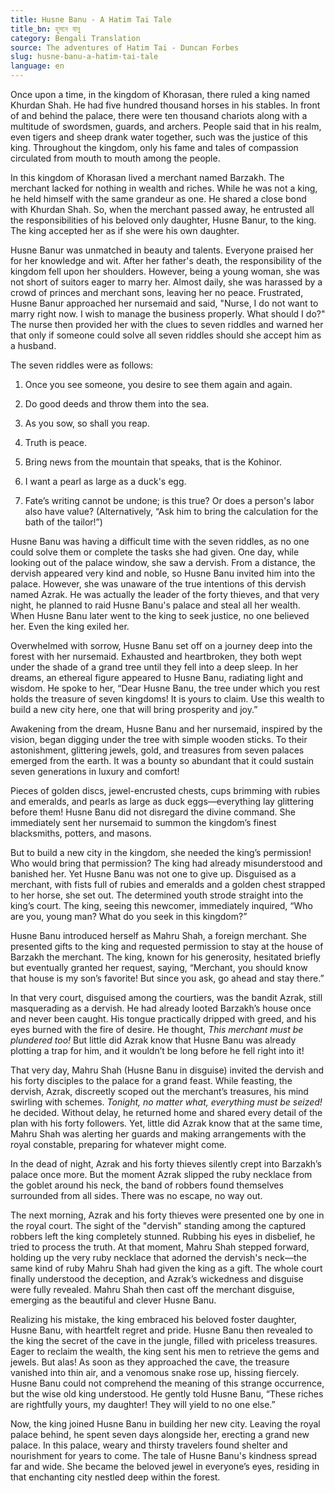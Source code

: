 ```yaml
---
title: Husne Banu - A Hatim Tai Tale
title_bn: হুসনে বানু
category: Bengali Translation
source: The adventures of Hatim Tai - Duncan Forbes
slug: husne-banu-a-hatim-tai-tale
language: en
---
```


Once upon a time, in the kingdom of Khorasan, there ruled a king named Khurdan Shah. He had five hundred thousand horses in his stables. In front of and behind the palace, there were ten thousand chariots along with a multitude of swordsmen, guards, and archers. People said that in his realm, even tigers and sheep drank water together, such was the justice of this king. Throughout the kingdom, only his fame and tales of compassion circulated from mouth to mouth among the people.

In this kingdom of Khorasan lived a merchant named Barzakh. The merchant lacked for nothing in wealth and riches. While he was not a king, he held himself with the same grandeur as one. He shared a close bond with Khurdan Shah. So, when the merchant passed away, he entrusted all the responsibilities of his beloved only daughter, Husne Banur, to the king. The king accepted her as if she were his own daughter.

Husne Banur was unmatched in beauty and talents. Everyone praised her for her knowledge and wit. After her father's death, the responsibility of the kingdom fell upon her shoulders. However, being a young woman, she was not short of suitors eager to marry her. Almost daily, she was harassed by a crowd of princes and merchant sons, leaving her no peace. Frustrated, Husne Banur approached her nursemaid and said, "Nurse, I do not want to marry right now. I wish to manage the business properly. What should I do?" The nurse then provided her with the clues to seven riddles and warned her that only if someone could solve all seven riddles should she accept him as a husband.

The seven riddles were as follows:

1. Once you see someone, you desire to see them again and again.

2. Do good deeds and throw them into the sea.

3. As you sow, so shall you reap.

4. Truth is peace.

5. Bring news from the mountain that speaks, that is the Kohinor.

6. I want a pearl as large as a duck's egg.

7. Fate’s writing cannot be undone; is this true? Or does a person's labor also have value? (Alternatively, “Ask him to bring the calculation for the bath of the tailor!”)

Husne Banu was having a difficult time with the seven riddles, as no one could solve them or complete the tasks she had given. One day, while looking out of the palace window, she saw a dervish. From a distance, the dervish appeared very kind and noble, so Husne Banu invited him into the palace. However, she was unaware of the true intentions of this dervish named Azrak. He was actually the leader of the forty thieves, and that very night, he planned to raid Husne Banu's palace and steal all her wealth. When Husne Banu later went to the king to seek justice, no one believed her. Even the king exiled her.

Overwhelmed with sorrow, Husne Banu set off on a journey deep into the forest with her nursemaid. Exhausted and heartbroken, they both wept under the shade of a grand tree until they fell into a deep sleep. In her dreams, an ethereal figure appeared to Husne Banu, radiating light and wisdom. He spoke to her, “Dear Husne Banu, the tree under which you rest holds the treasure of seven kingdoms! It is yours to claim. Use this wealth to build a new city here, one that will bring prosperity and joy.”

Awakening from the dream, Husne Banu and her nursemaid, inspired by the vision, began digging under the tree with simple wooden sticks. To their astonishment, glittering jewels, gold, and treasures from seven palaces emerged from the earth. It was a bounty so abundant that it could sustain seven generations in luxury and comfort!

Pieces of golden discs, jewel-encrusted chests, cups brimming with rubies and emeralds, and pearls as large as duck eggs—everything lay glittering before them! Husne Banu did not disregard the divine command. She immediately sent her nursemaid to summon the kingdom’s finest blacksmiths, potters, and masons.

But to build a new city in the kingdom, she needed the king’s permission! Who would bring that permission? The king had already misunderstood and banished her. Yet Husne Banu was not one to give up. Disguised as a merchant, with fists full of rubies and emeralds and a golden chest strapped to her horse, she set out. The determined youth strode straight into the king’s court. The king, seeing this newcomer, immediately inquired, “Who are you, young man? What do you seek in this kingdom?”

Husne Banu introduced herself as Mahru Shah, a foreign merchant. She presented gifts to the king and requested permission to stay at the house of Barzakh the merchant. The king, known for his generosity, hesitated briefly but eventually granted her request, saying, “Merchant, you should know that house is my son’s favorite! But since you ask, go ahead and stay there.”

In that very court, disguised among the courtiers, was the bandit Azrak, still masquerading as a dervish. He had already looted Barzakh’s house once and never been caught. His tongue practically dripped with greed, and his eyes burned with the fire of desire. He thought, _This merchant must be plundered too!_ But little did Azrak know that Husne Banu was already plotting a trap for him, and it wouldn’t be long before he fell right into it!

That very day, Mahru Shah (Husne Banu in disguise) invited the dervish and his forty disciples to the palace for a grand feast. While feasting, the dervish, Azrak, discreetly scoped out the merchant’s treasures, his mind swirling with schemes. _Tonight, no matter what, everything must be seized!_ he decided. Without delay, he returned home and shared every detail of the plan with his forty followers. Yet, little did Azrak know that at the same time, Mahru Shah was alerting her guards and making arrangements with the royal constable, preparing for whatever might come.

In the dead of night, Azrak and his forty thieves silently crept into Barzakh’s palace once more. But the moment Azrak slipped the ruby necklace from the goblet around his neck, the band of robbers found themselves surrounded from all sides. There was no escape, no way out.

The next morning, Azrak and his forty thieves were presented one by one in the royal court. The sight of the "dervish" standing among the captured robbers left the king completely stunned. Rubbing his eyes in disbelief, he tried to process the truth. At that moment, Mahru Shah stepped forward, holding up the very ruby necklace that adorned the dervish's neck—the same kind of ruby Mahru Shah had given the king as a gift. The whole court finally understood the deception, and Azrak’s wickedness and disguise were fully revealed. Mahru Shah then cast off the merchant disguise, emerging as the beautiful and clever Husne Banu.

Realizing his mistake, the king embraced his beloved foster daughter, Husne Banu, with heartfelt regret and pride. Husne Banu then revealed to the king the secret of the cave in the jungle, filled with priceless treasures. Eager to reclaim the wealth, the king sent his men to retrieve the gems and jewels. But alas! As soon as they approached the cave, the treasure vanished into thin air, and a venomous snake rose up, hissing fiercely. Husne Banu could not comprehend the meaning of this strange occurrence, but the wise old king understood. He gently told Husne Banu, “These riches are rightfully yours, my daughter! They will yield to no one else.”

Now, the king joined Husne Banu in building her new city. Leaving the royal palace behind, he spent seven days alongside her, erecting a grand new palace. In this palace, weary and thirsty travelers found shelter and nourishment for years to come. The tale of Husne Banu's kindness spread far and wide. She became the beloved jewel in everyone’s eyes, residing in that enchanting city nestled deep within the forest.
